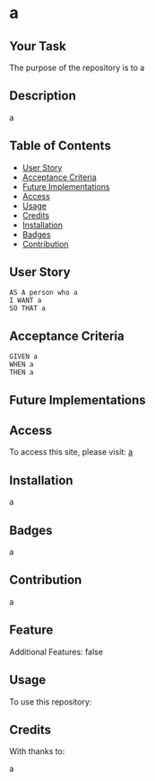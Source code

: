 # a

## Your Task

The purpose of the repository is to a


## Description

a


## Table of Contents

- [User Story](#user-story)
- [Acceptance Criteria](#acceptance-criteria)
- [Future Implementations](#future-implementations)
- [Access](#access)
- [Usage](#usage)
- [Credits](#credits)
- [Installation](#installation)
- [Badges](#badges)
- [Contribution](#contribution)

## User Story

```
AS A person who a
I WANT a
SO THAT a
```

## Acceptance Criteria

```
GIVEN a
WHEN a
THEN a
```

## Future Implementations



## Access

To access this site, please visit: [a](a)


## Installation

a
## Badges

a
## Contribution

a

## Feature

Additional Features: false

## Usage

To use this repository: 

## Credits

With thanks to:

a

